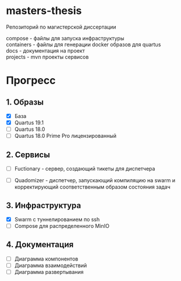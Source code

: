 # masters-thesis
Репозиторий по магистерской диссертации

compose - файлы для запуска инфраструктуры  
containers - файлы для генерации docker образов для quartus  
docs - документация на проект  
projects - mvn проекты сервисов

# Прогресс
## 1. Образы
- [x] База
- [x] Quartus 19.1 
- [ ] Quartus 18.0
- [ ] Quartus 18.0 Prime Pro лицензированный

## 2. Сервисы
- [ ] Fuctionary - сервер, создающий тикеты для диспетчера
- [ ] Quadomizer - диспетчер, запускающий компиляцию на swarm и корректирующий соответственным образом состояния задач


## 3. Инфраструктура
- [x] Swarm с туннелированием по ssh
- [ ] Compose для распределенного MinIO

## 4. Документация
- [ ] Диаграмма компонентов
- [ ] Диаграмма взаимодействий
- [ ] Диаграмма развертывания

